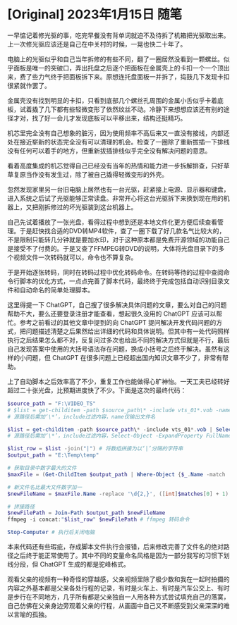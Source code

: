 # [Original] 2023年1月15日 随笔


一早惦记着修光驱的事，吃完早餐没有背单词就迫不及待拆了机箱把光驱取出来。上一次修光驱应该还是自己在中关村的时候，一晃也快二十年了。

电脑上的光驱似乎和自己当年拆修的有些不同，翻了一圈居然没看到一颗螺丝。似乎面板是唯一的突破口，弄出托盘之后逐个把面板在金属壳上的卡扣一个一个顶出来，费了些力气终于把面板拆下来。原想连托盘面板一并拆了，捣鼓几下发现卡扣很紧就作罢了。

金属壳没有找到明显的卡扣，只看到底部几个螺丝孔周围的金属小舌似乎卡着底板，试着撬了几下都有些轻微变形了依然纹丝不动。冷静下来想想应该还有别的途径才对，找了好一会儿才发现底板可以平移出来，结构还挺精巧。

机芯里完全没有自己想象的脏污，因为使用频率不高后来又一直没有接线，内部还处在接近崭新的状态完全没有可以清理的机会。检查了一圈除了重新拔插一下排线没有任何可以着手的地方，但重新拔插排线似乎完全没有解决问题的意思。

看着高度集成的机芯觉得自己已经没有当年的热情和能力进一步拆解排查，只好草草复原当作没有发生过，除了被自己撬得轻微变形的外壳。

忽然发现家里另一台旧电脑上居然也有一台光驱，赶紧接上电源、显示器和键盘，进入系统之后试了光驱能够正常读盘。非常开心将这台光驱拆下来换到现在用的机器上，又把刚拆修过的坏光驱装到这台机器上。

自己先试着播放了一张光盘，看得过程中想到还是本地文件化更方便后续查看管理。于是赶快找合适的DVD转MP4软件，查了一圈下载了好几款名气比较大的，不是限制只能转几分钟就是要加水印，对于这种原本都是免费开源领域的功能自己是接受不了付费的。于是又查了FFMPEG转DVD的说明，大体将光盘目录下的多个视频文件一次转码就可以，命令也不算复杂。

于是开始逐张转码，同时在转码过程中优化转码命令。在转码等待的过程中查阅命令行脚本的优化方式，一点点完善了脚本代码，最终终于完成包括自动识别目录文件和自动命名的简单处理脚本。

这里得提一下 ChatGPT，自己搜了很多解决具体问题的文章，要么对自己的问题帮助不大，要么还要登录注册才能查看，想起很久没用的 ChatGPT 应该可以帮忙。参考之前看过的其他文章中提到的向 ChatGPT 提问解决开发代码问题的方式，把问题描述清楚之后果然给出详细的代码和具体说明。但其中有一处代码照样执行之后结果怎么都不对，反复问过多次也给出不同的解决方式但就是不行，最后自己发现答案中使用的大括号语法存在问题，换成小括号之后终于解决。虽然有这样的小问题，但 ChatGPT 在很多问题上已经超出国内知识文章不少了，非常有帮助。

上了自动脚本之后效率高了不少，重复工作也能做得心旷神怡。一天工夫已经转好超过二十张光盘，比预期进度快了不少。下面是这次的最终代码：

```powershell
$source_path = "F:\VIDEO_TS"
# $list = get-childitem -path $source_path\* -include vts_01*.vob -name
# 源路径后需加‘\*’，include过滤内容，name仅输出文件名

$list = get-childitem -path $source_path\* -include vts_01*.vob | Select-Object -ExpandProperty FullName
# 源路径后需加‘\*’，include过滤内容，Select-Object -ExpandProperty FullName 输出完整路径

$list_row = $list -join("|") # 将数组拼接为以‘|’分隔的字符串
$output_path = "E:\Temp\temp"

# 获取目录中数字最大的文件
$maxFile = (Get-ChildItem $output_path | Where-Object {$_.Name -match '\d+'} | Sort-Object {[int]($_.Name -replace '\D','')} -Descending)[0]

# 新文件名比最大文件数字加一
$newFileName = $maxFile.Name -replace '\d{2,}', ([int]$matches[0] + 1)

# 拼接路径
$newFilePath = Join-Path $output_path $newFileName
ffmpeg -i concat:"$list_row" $newFilePath # ffmpeg 转码命令

Stop-Computer # 执行后关闭电脑
```

本来代码还有些瑕疵，存成脚本文件执行会报错，后来修改完善了文件名的绝对路径之后终于能正常使用了。其中不同的变量命名风格是因为一部分我写的习惯下划线分段，但 ChatGPT 生成的都是驼峰格式。

观看父亲的视频有一种奇怪的穿越感，父亲视频里除了极少数和我在一起时拍摄的内容之外基本都是父亲各处行程的记录，有时是火车上、有时是汽车公交上、有时是步行在不同地方，几乎所有都是父亲独自一人用各种方式尝试填充自己的落寞，自己仿佛在父亲身边旁观着父亲的行程，从画面中自己又不断感受到父亲深深的难以言喻的孤独。
